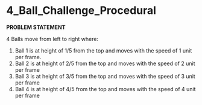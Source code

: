 # 4_Ball_Challenge_Procedural

**PROBLEM STATEMENT**

4 Balls move from left to right where:
1. Ball 1 is at height of 1/5 from the top and moves with the speed of 1 unit per frame.
2. Ball 2 is at height of 2/5 from the top and moves with the speed of 2 unit per frame
3. Ball 3 is at height of 3/5 from the top and moves with the speed of 3 unit per frame
4. Ball 4 is at height of 4/5 from the top and moves with the speed of 4 unit per frame
